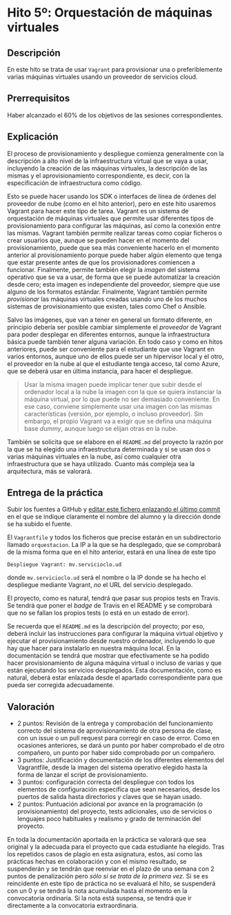 
# Hito 5º: Orquestación de máquinas virtuales

## Descripción

En este hito se trata de usar `Vagrant` para provisionar una o
preferiblemente varias máquinas virtuales usando un proveedor de
servicios cloud.

## Prerrequisitos

Haber alcanzado el 60% de los objetivos de las sesiones correspondientes.

## Explicación

El proceso de provisionamiento y despliegue comienza generalmente con
la descripción a alto nivel de la infraestructura virtual que se vaya
a usar, incluyendo la creación de las máquinas virtuales, la
descripción de las mismas y el aprovisionamiento
correspondiente, es decir, con la especificación de infraestructura
como código.

Esto se puede hacer usando los SDK o interfaces de línea de órdenes
del proveedor de nube (como en el hito anterior), pero en este hito
usaremos Vagrant para hacer este tipo de 
tarea. Vagrant es un sistema de orquestación de máquinas virtuales que
permite usar diferentes tipos de provisionamiento para configurar las
máquinas, así como la conexión entre las mismas. Vagrant también
permite realizar tareas como copiar ficheros o crear usuarios que, aunque
se pueden hacer en el momento del provisionamiento, puede que sea más
conveniente hacerlo en el momento anterior al provisionamiento porque
puede haber algún elemento que tenga que estar presente antes de que
los provisionadores comiencen a funcionar. Finalmente, permite también
elegir la *imagen* del sistema operativo que se va a usar, de forma que se puede automatizar
la creación desde cero; esta imagen es independiente del proveedor,
siempre que use alguno de los formatos estándar. Finalmente, Vagrant
también permite *provisionar* las máquinas virtuales creadas usando
uno de los muchos sistemas de provisionamiento 
que existen, tales como Chef o Ansible. 

Salvo las imágenes, que van a tener en general un formato diferente, en principio debería
ser posible cambiar simplemente el *proveedor* de Vagrant para poder
desplegar en diferentes entornos, aunque la infraestructura básica
puede también tener alguna variación. En todo caso y como en hitos
anteriores, puede ser conveniente para el estudiante que use Vagrant en varios entornos,
aunque uno de ellos puede ser un hipervisor local y el otro, el proveedor en la nube al
que el estudiante tenga acceso, tal como Azure, que se deberá usar en última
instancia, para hacer el despliegue.

> Usar la misma imagen puede implicar tener que subir desde el
> ordenador local a la nube la imagen con la que se quiera instanciar
> la máquina virtual, por lo que puede no ser demasiado
> conveniente. En ese caso, conviene simplemente usar una imagen con
> las mismas características (versión, por ejemplo, o incluso
> proveedor). Sin embargo, el propio Vagrant va a exigir que se defina
> una máquina base *dummy*, aunque luego se elijan otras en la nube.

También se solicita que se elabore en el `README.md` del proyecto la
razón por la que se ha 
elegido una infraestructura determinada y si se usan dos o varias
máquinas virtuales en la nube, así como cualquier otra infraestructura
que se haya utilizado. Cuanto más compleja sea la arquitectura, más se valorará.

## Entrega de la práctica

Subir los fuentes a GitHub y 
[editar este fichero enlazando el último commit](https://github.com/JJ/CC-18-19/blob/master/proyecto/hito-5.md)
en el 
que se indique claramente el nombre del alumno y la dirección donde se ha subido el
fuente.

El `Vagrantfile` y todos los ficheros que precise estarán en un
subdirectorio llamado `orquestacion`. La IP a la que se ha desplegado,
que se comprobará de la misma forma que en el hito anterior, estará en una línea
de este tipo

	Despliegue Vagrant: mv.servicioclo.ud

donde `mv.servicioclo.ud` será el nombre o la IP donde se ha hecho el
despliegue mediante Vagrant, *no* el URL del servicio desplegado.

El proyecto, como es natural, tendrá que pasar sus propios tests en
Travis. Se tendrá que poner el *badge* de Travis en el README y se
comprobará que no se fallan los propios tests (o está en un estado de
error).

Se recuerda que el `README.md` es la descripción del proyecto; por
eso, deberá incluir las instrucciones para configurar la máquina
virtual objetivo y ejecutar el provisionamiento desde nuestro
ordenador, incluyendo lo que hay que hacer para instalarlo en nuestra
máquina local. En la documentación se tendrá que mostrar que efectivamente se ha podido hacer
provisionamiento de alguna máquina virtual o incluso de varias y que
están ejecutando los servicios desplegados. Esta documentación, como
es natural, deberá estar enlazada desde el apartado correspondiente
para que pueda ser corregida adecuadamente.

## Valoración

* 2 puntos: Revisión de la entrega y comprobación del funcionamiento
  correcto del sistema de aprovisionamiento de otra persona de clase,
  con un issue o un pull request para corregir en caso de error. Como
  en ocasiones anteriores, se dará un punto por haber comprobado el de otro
  compañero, un punto por haber sido comprobado por un compañero.
* 3 puntos: Justificación y documentación de los diferentes elementos
  del Vagrantfile, desde la imagen del sistema
  operativo elegido hasta la forma de lanzar el script de
  provisionamiento.
* 3 puntos: configuración correcta del despliegue con todos los
  elementos de configuración específica que sean necesarios, desde los
  puertos de salida hasta directorios y claves que se hayan usado. 
* 2 puntos: Puntuación adicional por avance en la programación (o provisionamiento) del
  proyecto, tests adicionales, uso de servicios o lenguajes poco
  habituales y realismo y grado de terminación del proyecto.

En toda la documentación aportada en la práctica se valorará que sea
original y la adecuada para el proyecto que cada estudiante ha
elegido. Tras los repetidos casos de plagio en esta asignatura, estos,
así como las prácticas hechas en colaboración y con el mismo
resultado, se 
suspenderán y se tendrán que reenviar en el plazo de una semana con 2
puntos de penalización pero *sólo si se trata de la primera vez*. Si
se es reincidente en este tipo de práctica no se
evaluará el hito, se suspenderá con un 0 y se tendrá la nota acumulada
hasta el momento en la convocatoria ordinaria. Si la nota está
suspensa, se tendrá que ir directamente a la convocatoria
extraordinaria. 

